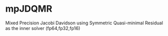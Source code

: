 # mpJDQMR

Mixed Precision Jacobi Davidson using Symmetric Quasi-minimal Residual as the inner solver (fp64,fp32,fp16)
